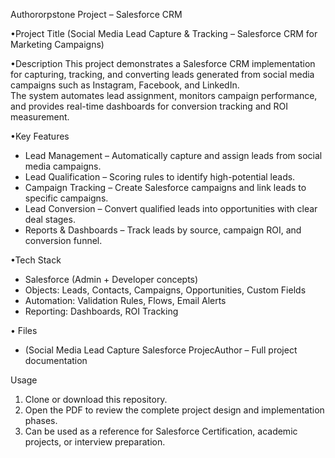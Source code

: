 Authororpstone Project – Salesforce CRM

•Project Title
(Social Media Lead Capture & Tracking – Salesforce CRM for Marketing Campaigns)

•Description
This project demonstrates a Salesforce CRM implementation for capturing, tracking, and converting leads generated from social media campaigns such as Instagram, Facebook, and LinkedIn.  
The system automates lead assignment, monitors campaign performance, and provides real-time dashboards for conversion tracking and ROI measurement.  

•Key Features
- Lead Management – Automatically capture and assign leads from social media campaigns.  
- Lead Qualification – Scoring rules to identify high-potential leads.  
- Campaign Tracking – Create Salesforce campaigns and link leads to specific campaigns.  
- Lead Conversion – Convert qualified leads into opportunities with clear deal stages.  
- Reports & Dashboards – Track leads by source, campaign ROI, and conversion funnel.  

•Tech Stack
- Salesforce (Admin + Developer concepts)  
- Objects: Leads, Contacts, Campaigns, Opportunities, Custom Fields  
- Automation: Validation Rules, Flows, Email Alerts  
- Reporting: Dashboards, ROI Tracking  

• Files
- (Social Media Lead Capture Salesforce ProjecAuthor – Full project documentation  

 Usage
1. Clone or download this repository.  
2. Open the PDF to review the complete project design and implementation phases.  
3. Can be used as a reference for Salesforce Certification, academic projects, or interview preparation.
